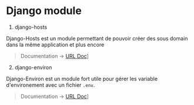 # Django module

1. django-hosts

Django-Hosts est un module permettant de pouvoir créer des sous domain dans la même application et plus encore
> Documentation -> [URL Doc](https://django-hosts.readthedocs.io/en/latest/)]

2. django-environ 

Django-Environ est un module fort utile pour gérer les variable d'environement avec un fichier `.env`.
> Documentation -> [URL Doc](https://django-environ.readthedocs.io/en/latest/)]